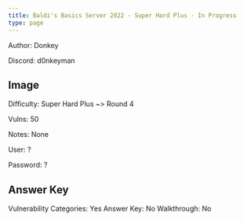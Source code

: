 ```yaml
---
title: Baldi's Basics Server 2022 - Super Hard Plus - In Progress
type: page
---
```


Author: Donkey

Discord: d0nkeyman

## Image

Difficulty: Super Hard Plus ~> Round 4

Vulns: 50

Notes: None

User: ?

Password: ?

## Answer Key

Vulnerability Categories: Yes
Answer Key: No
Walkthrough: No

